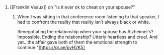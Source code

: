 1. [[Franklin Veaux]] on "Is it ever ok to cheat on your spouse?"
	1. When I was sitting in that conference room listening to that speaker, I had to confront the reality that reality isn’t always black or white.
	   
	   Renegotiating the relationship when your spouse has Alzheimer’s? Impossible. Ending the relationship? Utterly heartless and cruel. And yet…the affair gave both of them the emotional strength to continue.^[https://qr.ae/pvH2K5]